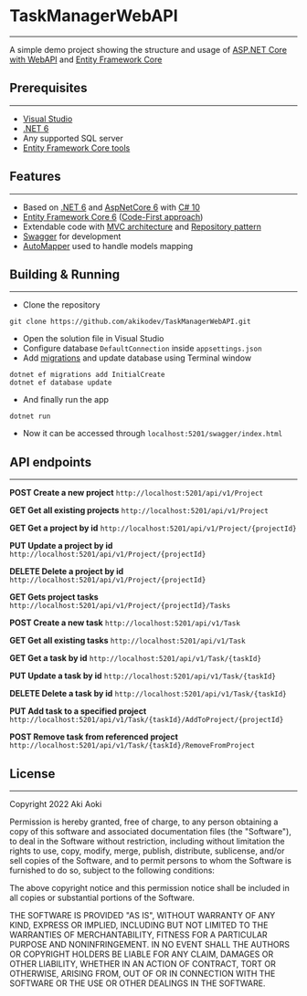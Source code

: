 # TaskManagerWebAPI
---
A simple demo project showing the structure and usage of [ASP.NET Core with WebAPI](https://docs.microsoft.com/en-us/aspnet/core/introduction-to-aspnet-core?view=aspnetcore-6.0) and [Entity Framework Core](https://docs.microsoft.com/en-us/ef/core/)

## Prerequisites
---
* [Visual Studio](https://visualstudio.microsoft.com/)
* [.NET 6](https://dotnet.microsoft.com/en-us/download/dotnet/6.0)
* Any supported SQL server
* [Entity Framework Core tools](https://docs.microsoft.com/en-us/ef/core/cli/dotnet)

## Features
---
* Based on [.NET 6](https://docs.microsoft.com/en-us/dotnet/core/whats-new/dotnet-6) and [AspNetCore 6](https://docs.microsoft.com/en-us/aspnet/core/release-notes/aspnetcore-6.0?view=aspnetcore-6.0) with [C# 10](https://docs.microsoft.com/en-us/dotnet/csharp/whats-new/csharp-10)
* [Entity Framework Core 6](https://docs.microsoft.com/en-us/ef/core/what-is-new/ef-core-6.0/whatsnew) ([Code-First approach](https://docs.microsoft.com/en-us/ef/ef6/modeling/code-first/workflows/new-database))
* Extendable code with [MVC architecture](https://docs.microsoft.com/en-us/aspnet/mvc/) and [Repository pattern](https://docs.microsoft.com/en-us/aspnet/mvc/overview/older-versions/getting-started-with-ef-5-using-mvc-4/implementing-the-repository-and-unit-of-work-patterns-in-an-asp-net-mvc-application)
* [Swagger](https://swagger.io/) for development
* [AutoMapper](https://automapper.org/) used to handle models mapping

## Building & Running
---
* Clone the repository

```
git clone https://github.com/akikodev/TaskManagerWebAPI.git
```

* Open the solution file in Visual Studio
* Configure database  ```DefaultConnection``` inside ```appsettings.json```
* Add [migrations](https://docs.microsoft.com/en-us/ef/core/managing-schemas/migrations/?tabs=dotnet-core-cli) and update database using Terminal window

```
dotnet ef migrations add InitialCreate
dotnet ef database update
```

* And finally run the app

```
dotnet run
```

* Now it can be accessed through ```localhost:5201/swagger/index.html```

## API endpoints
---
**POST Create a new project**
```http://localhost:5201/api/v1/Project```

**GET Get all existing projects**
```http://localhost:5201/api/v1/Project```

**GET Get a project by id**
```http://localhost:5201/api/v1/Project/{projectId}```

**PUT Update a project by id**
```http://localhost:5201/api/v1/Project/{projectId}```

**DELETE Delete a project by id**
```http://localhost:5201/api/v1/Project/{projectId}```

**GET Gets project tasks**
```http://localhost:5201/api/v1/Project/{projectId}/Tasks```

**POST Create a new task**
```http://localhost:5201/api/v1/Task```

**GET Get all existing tasks**
```http://localhost:5201/api/v1/Task```

**GET Get a task by id**
```http://localhost:5201/api/v1/Task/{taskId}```

**PUT Update a task by id**
```http://localhost:5201/api/v1/Task/{taskId}```

**DELETE Delete a task by id**
```http://localhost:5201/api/v1/Task/{taskId}```

**PUT Add task to a specified project**
```http://localhost:5201/api/v1/Task/{taskId}/AddToProject/{projectId}```

**POST Remove task from referenced project**
```http://localhost:5201/api/v1/Task/{taskId}/RemoveFromProject```

## License
---
Copyright 2022 Aki Aoki

Permission is hereby granted, free of charge, to any person obtaining a copy of this software and associated documentation files (the "Software"), to deal in the Software without restriction, including without limitation the rights to use, copy, modify, merge, publish, distribute, sublicense, and/or sell copies of the Software, and to permit persons to whom the Software is furnished to do so, subject to the following conditions:

The above copyright notice and this permission notice shall be included in all copies or substantial portions of the Software.

THE SOFTWARE IS PROVIDED "AS IS", WITHOUT WARRANTY OF ANY KIND, EXPRESS OR IMPLIED, INCLUDING BUT NOT LIMITED TO THE WARRANTIES OF MERCHANTABILITY, FITNESS FOR A PARTICULAR PURPOSE AND NONINFRINGEMENT. IN NO EVENT SHALL THE AUTHORS OR COPYRIGHT HOLDERS BE LIABLE FOR ANY CLAIM, DAMAGES OR OTHER LIABILITY, WHETHER IN AN ACTION OF CONTRACT, TORT OR OTHERWISE, ARISING FROM, OUT OF OR IN CONNECTION WITH THE SOFTWARE OR THE USE OR OTHER DEALINGS IN THE SOFTWARE.
